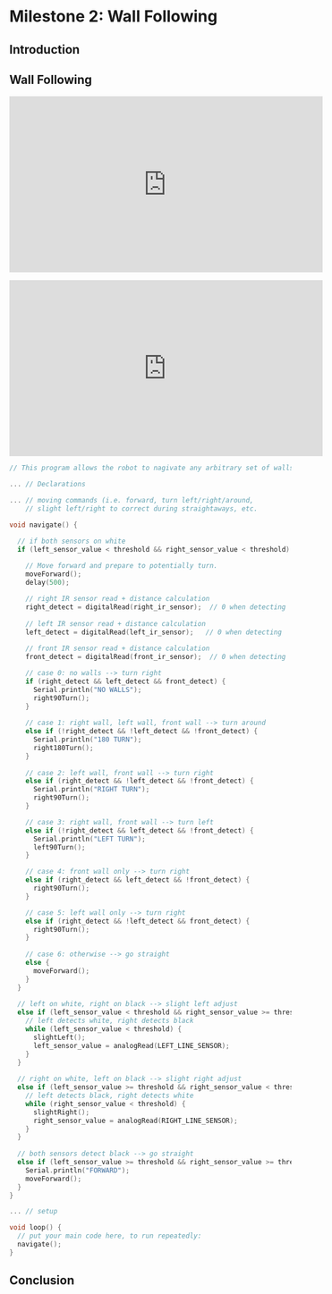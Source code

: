 # Milestone 2: Wall Following

## Introduction

## Wall Following

<p align="center">
  <iframe width="560" height="315" src="https://www.youtube.com/embed/r7wxAMWEsIM" frameborder="0" allow="accelerometer; autoplay; encrypted-media; gyroscope; picture-in-picture" allowfullscreen></iframe>
</p>

<p align="center">
  <iframe width="560" height="315" src="https://www.youtube.com/embed/ZjsPwd34qOY" frameborder="0" allow="accelerometer; autoplay; encrypted-media; gyroscope; picture-in-picture" allowfullscreen></iframe>
</p>

```c
// This program allows the robot to nagivate any arbitrary set of walls.

... // Declarations

... // moving commands (i.e. forward, turn left/right/around, 
    // slight left/right to correct during straightaways, etc.

void navigate() {

  // if both sensors on white
  if (left_sensor_value < threshold && right_sensor_value < threshold) {
    
    // Move forward and prepare to potentially turn.
    moveForward();
    delay(500);

    // right IR sensor read + distance calculation
    right_detect = digitalRead(right_ir_sensor);  // 0 when detecting
  
    // left IR sensor read + distance calculation
    left_detect = digitalRead(left_ir_sensor);   // 0 when detecting
  
    // front IR sensor read + distance calculation
    front_detect = digitalRead(front_ir_sensor);  // 0 when detecting

    // case 0: no walls --> turn right
    if (right_detect && left_detect && front_detect) {
      Serial.println("NO WALLS");
      right90Turn();
    }
    
    // case 1: right wall, left wall, front wall --> turn around
    else if (!right_detect && !left_detect && !front_detect) {
      Serial.println("180 TURN");
      right180Turn();
    }
    
    // case 2: left wall, front wall --> turn right
    else if (right_detect && !left_detect && !front_detect) {
      Serial.println("RIGHT TURN");
      right90Turn();
    }

    // case 3: right wall, front wall --> turn left
    else if (!right_detect && left_detect && !front_detect) {
      Serial.println("LEFT TURN");
      left90Turn();
    }

    // case 4: front wall only --> turn right
    else if (right_detect && left_detect && !front_detect) {
      right90Turn();
    }

    // case 5: left wall only --> turn right
    else if (right_detect && !left_detect && front_detect) {
      right90Turn();
    }
    
    // case 6: otherwise --> go straight
    else {
      moveForward();
    }
  }
  
  // left on white, right on black --> slight left adjust
  else if (left_sensor_value < threshold && right_sensor_value >= threshold) {
    // left detects white, right detects black
    while (left_sensor_value < threshold) {
      slightLeft();
      left_sensor_value = analogRead(LEFT_LINE_SENSOR);
    }    
  }
  
  // right on white, left on black --> slight right adjust
  else if (left_sensor_value >= threshold && right_sensor_value < threshold) {
    // left detects black, right detects white
    while (right_sensor_value < threshold) {
      slightRight();
      right_sensor_value = analogRead(RIGHT_LINE_SENSOR);
    }
  }
  
  // both sensors detect black --> go straight
  else if (left_sensor_value >= threshold && right_sensor_value >= threshold) {
    Serial.println("FORWARD");
    moveForward();
  }
}

... // setup

void loop() {
  // put your main code here, to run repeatedly:  
  navigate();
}
```

## Conclusion
